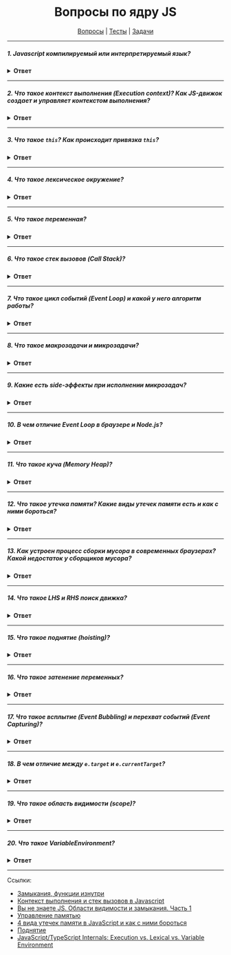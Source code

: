 <div align="center">

# Вопросы по ядру JS

[Вопросы](https://github.com/dollaween/javascript-questions)
|
[Тесты](https://github.com/dollaween/javascript-tests)
|
[Задачи](https://github.com/dollaween/javascript-tasks)

</div>

---

##### 1. Javascript компилируемый или интерпретируемый язык?
<details><summary><b>Ответ</b></summary>
<p>

Javascript интерпретируемый язык.

**Компилируемые языки** — исходный код преобразуется компилятором в машинный код и записывается в файл. Код компилируется до выполнения.

Преимущества:
- Код оптимизирован максимально для той системы, под которую скомпилирован.

Недостатки:
- При смене системы, если нет исходников — мы теряем программу.

**Интерпретируемые языки** — исходный код исполняется программой-интерпретатором.

Преимущества:
- Легко достичь кросс-платформенности

</p>
</details>

---

##### 2. Что такое контекст выполнения (Execution context)? Как JS-движок создает и управляет контекстом выполнения?
<details><summary><b>Ответ</b></summary>
<p>

**Контекст выполнения (Execution context)** — это концепция, описывающая окружение, в котором производится выполнение кода на JS.

Существует три типа контекстов:
1. Глобальный контекст выполнения — это базовый, используемый по умолчанию контекст выполнения. Если код находится не внутри функции, значит он принадлежит глобальному контексту.
2. Контекст выполнения функции. Каждый раз, когда вызывается функция, для нее создается новый контекст. Каждая функция имеет собственный контекст выполнения.
3. Контекст выполнения функции `eval`.

Стадия создания контекста выполнения:
1. Определяется значение `this` и выполняется привязка `this`.
2. Создается компонент LexicalEnvironment (лексическое окружение).
3. Создается компонент VariableEnvironment (окружение переменных).

Управление контекстом выполнения:
1. Движок создает глобальный контекст выполнения и помещает его в **стек вызовов (call stack)**.
2. При обнаружении команды вызова функции движок создает новый контекст выполнения для этой функции и помещает его в верхнюю часть стека.
3. Движок выполняет функцию, контекст выполнения которой находится в верхней части стека вызовов.
4. Когда выполнение функции завершится, её контекст извлекается из стека и управление переходит тому контексту, который находится в предыдущем элементе стека.

</p>
</details>

---

##### 3. Что такое `this`? Как происходит привязка `this`?

<details><summary><b>Ответ</b></summary>
<p>

`this` — это ключевое слово, которое содержит ссылку на некоторый объект.

В глобальном контексте выполнения `this` содержит ссылку на глобальный объект.

В контексте выполнения функции значение `this` зависит от того, как именно была вызвана функция.
Если она вызвана в виде метода объекта, тогда значение `this` привязано к этому объекту:
```js
const myObject = {
  method() {
    console.log(this)
  }
}

myObject.method() // myObject
```

При создании функции через конструктор, `this` устанавливается на область видимости этой функции:
```js
function MyFunction() {
  console.log(this)
}
new MyFunction() // MyFunction
```

При косвенных вызовах функции через `myFunc.call()` или `myFunc.apply()` значение `this` эквивалентно первому аргументу.

В других случаях `this` привязывается к глобальному объекту или устанавливается в `undefined` (в строгом режиме).

</p>
</details>

---

##### 4. Что такое лексическое окружение?
<details><summary><b>Ответ</b></summary>
<p>

**Лексическое окружение** — это структура, которая хранит сведения о соответствии идентификаторов (имя переменной) и переменных (ссылка на конкретный объект или примитивное значение).

В лексическом окружении имеется два компонента:
1. **Запись окружения (Environment Record)** — объект, в котором как свойства хранятся все локальные переменные (а также значение this).
2. Ссылка на внешнее лексическое окружение, наличие которой говорит о доступе к родительскому лексическому окружению.

Существует три типа лексических окружений:
1. Глобальное окружение — это лексическое окружение, у которого ссылка на внешнее окружение равно `null`.
2. Окружение функции.
3. Окружение блока кода.

</p>
</details>

---

##### 5. Что такое переменная?

<details><summary><b>Ответ</b></summary>
<p>

**Переменная** — это свойство объекта **Environment Record**.

**Получить/изменить переменную** — означает получить/изменить свойство этого объекта.

</p>
</details>

---

##### 6. Что такое стек вызовов (Call Stack)?
<details><summary><b>Ответ</b></summary>
<p>

**Стек** __(простыми словами)__ — это простая структура данных, которая работает по принципу «last in — first out», т.е. «последнего положил — его же первого достаешь».

**Стек вызовов (call stack)** — это механизм для интерпретатора для отслеживания текущего местонахождения интерпретатора в скрипте, который вызывает несколько функций типа `functions` — какая из функций выполняется на данный момент, какие функции вызываются изнутри этой (выполняемой) функции, какая будет вызвана следующей и т. д.
* Когда скрипт вызывает функцию, интерпретатор добавляет ее в стек вызовов и потом начинает ее обработку.
* Любые функции, вызванные этой функцией, добавляются в стек вызовов и выполняются, как только происходит их вызов.
* Когда выполнение основной функции завершено, интерпретатор снимает ее со стека вызовов и возобновляет выполнение кода в списке основного кода с той точки, где остановился до этого.
* Если стек занимает больше места, чем ему было присвоено, это приводит к ошибке переполнения стека (`stack overflow` error).

</p>
</details>

---

##### 7. Что такое цикл событий (Event Loop) и какой у него алгоритм работы?
<details><summary><b>Ответ</b></summary>
<p>

**Цикл событий (Event Loop)** — это бесконечный цикл, в котором движок Javascript ожидает задачи, исполняет их и снова ожидает появление новых задач.

Алгоритм работы Event Loop по стандарту `whatwg`:
1. Выбрать свободную таску из очереди
2. Выполнить её
3. Выполнить микрозадачи
4. Обновить рендеринг (если необходимо)

</p>
</details>

---

##### 8. Что такое макрозадачи и микрозадачи?
<details><summary><b>Ответ</b></summary>
<p>

Макрозадача (или `task`) — задача, которая выполняется за один цикл Event Loop. За один цикл Event Loop выполняется только одна макрозадача.

Существует два типа макрозадач:
- `CPU bound` — циклы, методы прохода массивов, JSON.parse, JSON.stringify, подсчет хэшей
- `I/O bound` — таймаут, xhr/fetch, сеть (бд), файл

Микрозадачи (или `microtasks`) — задачи, которые выполняются сразу после макрозадачи и очистки стека.
- После каждой макрозадачи выполняются сразу все микрозадачи, которые есть в очереди
- Микрозадачи могут порождать новые микрозадачи в процессе, поэтому с этим нужно быть осторожнее, чтобы не заблокировать Event loop

Источники микрозадач:
- `Promise.then`, `await`
- `Mutation observer`
- `Object.observe` (deprecated)
- Специальная функция `queueMicrotask(func)`, которая помещает `func` в очередь микрозадач

[Иван Тулуп: асинхронщина в JS под капотом](https://habr.com/ru/company/oleg-bunin/blog/417461/)

</p>
</details>

---

##### 9. Какие есть side-эффекты при исполнении микрозадач?
<details><summary><b>Ответ</b></summary>
<p>

Так как микрозадачи исполняются в конце очистки стека, то возможны side-эффекты, когда пользовательское поведение будет исполнено иначе, чем прямой вызов функции.

Пример:

```js
const container = document.getElementById('container');
const button = document.getElementById('button')

button.addEventListener('click', () => {
  Promise.resolve()
    .then(() => console.log('RO'))

  console.log('FUS')
})

container.addEventListener('click', () => {
  console.log('DAH')
})
```

У нас есть кнопка `button`, вложенная в div `container`.

При клике на `button` в консоль будет выведено по очереди: `FUS`, `RO`, `DAH`.

Если в конце этого кода добавить строчку:

```js
button.click()
```

То теперь в консоль будет выведено: `FUS`, `DAH`, `RO`.

Разберем причину такого поведения:
1. Выполняется `button.click()`. Мы кладем его в стек
2. Переходим в `handleClick` button-а
3. Выполняем `Promise.resolve`. Он добавляет нам микротаску `then` в очередь. `Promise.resolve` исполняется
4. Далее переходим в `console.log` и выводим `FUS`
5. Мы закончили тело `handleClick` button-а и выходим из него, снимаем его со стека. Но наш синхронный код (click) не закончился, потому что есть другие хендлеры и стек не очищен
6. Переходим в `handleClick` container-а и выводим в `console.log` `DAH`
7. Стек очистился, исполняется микротаска `then` и в `console.log` выводится `RO`

Решение проблемы: использовать `stopPropagation`

Пример взят из:
[Иван Тулуп: асинхронщина в JS под капотом](https://habr.com/ru/company/oleg-bunin/blog/417461)

</p>
</details>

---

##### 10. В чем отличие Event Loop в браузере и Node.js?
<details><summary><b>Ответ</b></summary>
<p>

`Event Loop` в `Node.js` четко расписан по фазам:
1. `timers`
2. `pending callback`
3. `idle, prepare`
4. `poll`
5. `check`
6. `close callbacks`

В браузерах `Event Loop` устроен по-разному, в зависимости от браузера.

</p>
</details>

---

##### 11. Что такое куча (Memory Heap)?
<details><summary><b>Ответ</b></summary>
<p>

**Куча (Memory Heap)** — имя для обозначения большой неструктурированной области памяти.

</p>
</details>

---

##### 12. Что такое утечка памяти? Какие виды утечек памяти есть и как с ними бороться?

<details><summary><b>Ответ</b></summary>
<p>

**Утечка памяти** — память, которая больше не требуется приложению, но по какой-то причине не возвращается операционной системе или куче.

Утечки памяти случаются из-за:
* Создания случайных глобальных переменных
* Забытых таймеров, обработчиков событий и коллбэков
* Ссылок на удаленные из DOM элементы
* Замыканий

Как бороться с утечками памяти:
* Проверить, не созданы ли случайные глобальные переменные.
* В случае явно созданных глобальных переменных нужно убедиться, что по завершению их использования, их значение будет переведено в `null` или переопределено.
* Проверить, назначены ли на таймеры события их очищения.

Инструменты:
* Chrome Dev Tools. Вкладки timeline и профили.

</p>
</details>

---

##### 13. Как устроен процесс сборки мусора в современных браузерах? Какой недостаток у сборщиков мусора?

<details><summary><b>Ответ</b></summary>
<p>

Современные браузеры оснащаются сборщиками мусора (**garbage collector**), работающими по принципу **mark-and-sweep (пометь и выброси)**.

Алгоритм работы:
1. Сборщик мусора строит список корневых объектов. В Javascript это window.
2. Сборщик рекурсивно обходит корни и их потомков, помечая их как активные (т.е. не мусор).
3. После второго шага фрагменты памяти, не помеченные как активные, могут считаться мусором. Теперь сборщик может освободить эту память и вернуть в ОС.

Недостаток сборщиков мусора: недетерминированность — это значит, что сборщики мусора непредсказуемы.
Обычно невозможно определить, когда будет сборка мусора, из-за чего программа иногда занимает больше памяти, чем требуется.

</p>
</details>

---

##### 14. Что такое LHS и RHS поиск движка?
<details><summary><b>Ответ</b></summary>
<p>

**LHS (Left Hand Side)** — левосторонний поиск по отношению к оператору `=`.

**RHS (Right Hand Side)** — правосторонний поиск по отношению к оператору `=`.

В зависимости от того, какую ссылку мы ищем, RHS или LHS, могут быть разные результаты.

Если был RHS поиск и переменная не найдена, то мы получим `ReferenceError`.

Если был RHS поиск, переменная найдена, но мы пытаемся сделать с ней что-то противоестественное (например, использовать не функцию, как функцию), то мы получим `TypeError`.

Если был LHS поиск и переменная не найдена: При `StrictMode` мы получим `ReferenceError`, в ином случае в глобальной области будет создана переменная с указанным именем и передана движку.

```js
console.log(a)      // RHS
a = 2               // LHS

function foo(a) {
  console.log(a)
}

foo(2)
// RHS при вызове foo()
// LHS при присваивании аргументу `a` значение `2`
```

Подробнее:
* [Вы не знаете JS. Области видимости и замыкания. Часть 1](https://medium.com/@Dimetrio89/вы-не-знаете-js-область-видимости-и-замыкания-часть-1-17f305c79785)

</p>
</details>

---

##### 15. Что такое поднятие (hoisting)?

<details><summary><b>Ответ</b></summary>
<p>

**Поднятие (hoisting)** – термин, который учит, что объявление переменной или функции физически перемещается в начало кода. В действительности это не так: во время создания контекста выполнения объявления переменных и функций записываются в память, но остаются в коде на том месте, где были объявлены. 

`var` — объявляет переменную и присваивает ей `undefined`.

`function` — объявляет функцию и инициализирует её (благодаря тому, как работает контекст выполнения).

`let`, `const`, `class` — только объявляет переменную.

</p>
</details>

---

##### 16. Что такое затенение переменных?

<details><summary><b>Ответ</b></summary>
<p>

**Затенение переменных** — когда переменная, объявленная в определенной области имеет то же имя, что и переменная, объявленная во внешней области.

```javascript
var currency = 'euro'

function showMeTheMoney() {
  var currency = 'ruble'
  console.log(currency)
}

showMeTheMoney()
```

</p>
</details>

---

##### 17. Что такое всплытие (Event Bubbling) и перехват событий (Event Capturing)?

<details><summary><b>Ответ</b></summary>
<p>

При возникновении события, Javascript проходит три стадии:
1. Стадия перехвата — порядок, при котором события на элементах проверяются сверху вниз.
2. Стадия цели — когда событие достигло целевого элемента.
3. Стадия всплытия — порядок, при котором обработчики события проверяются снизу вверх.

Обработчики, добавленные через `on...`-свойство, ничего не знают о стадии перехвата, а начинают работать со всплытия.

Чтобы поймать событие на стадии перехвата, нужно третий аргумент `addEventListener` выставить в значение `true`.

</p>
</details>

---

##### 18. В чем отличие между `e.target` и `e.currentTarget`?

<details><summary><b>Ответ</b></summary>
<p>

`e.target` — это исходный элемент, на котором произошло событие, в процессе всплытия он неизменен.

`e.currentTarget` — это текущий элемент, до которого дошло всплытие.

```html
<div id="container">
  <div id="video">
    <button id="button">Play!</button>
  </div>
</div>
```

```javascript
container.addEventListener('click', fn);
video.addEventListener('click', fn);
button.addEventListener('click', fn);

function fn(e) {
  console.log(e.target, e.currentTarget);
}
```

В консоль будет выведено:
```html
<button id="button">Play!</button>
<button id="button">Play!</button>

<button id="button">Play!</button>
<div id="video"></div>

<button id="button">Play!</button>
<div id="container"></div>
```

</p>
</details>

---

##### 19. Что такое область видимости (scope)?

<details><summary><b>Ответ</b></summary>
<p>

**Область видимости (scope)** — объект, который определяет доступность (видимость) переменных и функций.

Есть два вида области видимости:
* Глобальная область видимости — переменные, содержащиеся в ней доступны в любом месте программы.
* Локальная область видимости — переменные, содержащиеся в локальной области видимости доступны только в ней.

**[[Scope]]** - это скрытое внутреннее свойство функции, которое она получает во время вызова. Данное свойство содержит ссылку на ту область видимости, в которой данная функция была объявлена.

* [JavaScript Scope](https://www.w3schools.com/js/js_scope.asp)

</p>
</details>

---


##### 20. Что такое VariableEnvironment?

<details><summary><b>Ответ</b></summary>
<p>

**VariableEnvironment** — объект, который хранит переменные окружения, в котором он находится.

* [JavaScript/TypeScript Internals: Execution vs. Lexical vs. Variable Environment](https://medium.com/@bdov_/javascript-typescript-execution-vs-lexical-vs-variable-environment-37ff3f264831)

</p>
</details>

---

Ссылки:
* [Замыкания, функции изнутри](https://learn.javascript.ru/closures)
* [Контекст выполнения и стек вызовов в Javascript](https://habr.com/ru/company/ruvds/blog/422089/)
* [Вы не знаете JS. Области видимости и замыкания. Часть 1](https://medium.com/@Dimetrio89/вы-не-знаете-js-область-видимости-и-замыкания-часть-1-17f305c79785)
* [Управление памятью](https://developer.mozilla.org/ru/docs/Web/JavaScript/Memory_Management)
* [4 вида утечек памяти в JavaScript и как с ними бороться](https://habr.com/ru/post/309318/)
* [Поднятие](https://developer.mozilla.org/ru/docs/Словарь/Поднятие)
* [JavaScript/TypeScript Internals: Execution vs. Lexical vs. Variable Environment](https://medium.com/@bdov_/javascript-typescript-execution-vs-lexical-vs-variable-environment-37ff3f264831)
